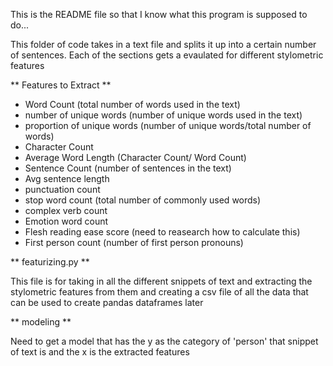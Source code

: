 This is the README file so that I know what this program is supposed to do...

This folder of code takes in a text file and splits it up into a certain number of sentences.
Each of the sections gets a evaulated for different stylometric features

** Features to Extract **
- Word Count (total number of words used in the text)
- number of unique words (number of unique words used in the text)
- proportion of unique words (number of unique words/total number of words)
- Character Count
- Average Word Length (Character Count/ Word Count)
- Sentence Count (number of sentences in the text)
- Avg sentence length
- punctuation count
- stop word count (total number of commonly used words)
- complex verb count
- Emotion word count
- Flesh reading ease score (need to reasearch how to calculate this)
- First person count (number of first person pronouns)

** featurizing.py **

This file is for taking in all the different snippets of text and extracting the stylometric features from them and creating a csv file of all the data that can be used to create pandas dataframes later 

** modeling **

Need to get a model that has the y as the category of 'person' that snippet of text is and the x is the extracted features

